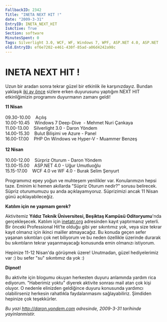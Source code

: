 ```yaml
---
FallbackID: 2342
Title: "INETA NEXT HIT !"
date: "2009-3-31"
EntryID: INETA_NEXT_HIT
IsActive: True
Section: software
MinutesSpent: 0
Tags: Silverlight 3.0, WCF, WF, Windows 7, WPF, ASP.NET 4.0, ASP.NET
old.EntryID: ef6e7202-e461-430f-85ad-a06d4242a98c
---
```

# INETA NEXT HIT !
Uzun bir aradan sonra tekrar güzel bir etkinlik ile karşınızdayız.
Bundan yaklaşık [iki ay
önce](http://daron.yondem.com/tr/post/f7e4c07b-9773-44e0-8e38-74d60e175a9d)
sizlere erken duyurusunu yaptığım NEXT HIT etkinliğimizin programını
duyurmanın zamanı geldi!

**11 Nisan**\
\
09.30-10.00    Açılış\
 10.00-10.45    Windows 7 Deep-Dive  - Mehmet Nuri Çankaya\
 11.00-13.00    Silverlight 3.0 - Daron Yöndem\
14.00-15.30    Bulut Bilişimi ve Azure - Panel\
16.00-17.00    PHP On Windows ve Hyper-V - Muammer Benzeş\
\
**12 Nisan**\
\
10.00-12.00    Sürpriz Oturum - Daron Yöndem\
13.00-15.00    ASP.NET 4.0 - Uğur Umutluoğlu\
15.15-17.00    WCF 4.0 ve WF 4.0 - Burak Selim Şenyurt

Programımız epey yoğun ve muhteşem yenilikler var. Konularımızın hepsi
taze. Eminim ki hemen akıllarda "Süpriz Oturum nedir?" sorusu belirecek.
Süpriz oturumumuzu şu anda açıklayamıyoruz. Süprizimizi ancak 11 Nisan
günü açıklayabileceğiz.

**Katılım için ne yapmam gerek?**

Aktivitemiz **Yıldız Teknik Üniversitesi, Beşiktaş Kampüsü
Oditoryumu**'nda gerçekleşecek. Katılım için
[inetatr.org](http://inetatr.org/) adresinden kayıt yaptırmanız yeterli.
Bir önceki Professional Hit'te olduğu gibi yer sıkıntımız yok, veya size
tekrar kayıt olmanız için ikinci mailler atmayacağız. Bu konuda geçen
sefer yaşanan sıkıntıları çok net biliyorum ve bu neden özellikle
üzerinde durarak bu sıkıntıların tekrar yaşanmayacağı konusunda emin
olmanızı istiyorum.

Hepinize 11-12 Nisan'da görüşmek üzere! Unutmadan, güzel hediyelerimiz
var :) bu sefer "su" sıkıntımız da yok :)

**Dipnot!**

Bu aktivite için blogumu okuyan herkesten duyuru anlamında yardım rica
ediyorum. "Haberimiz yoktu" diyerek aktivite sonrası mail atan çok kişi
oluyor. O nedenle elinizden geldiğince duyuru konusunda yardımcı
olabilirseniz herkesin rahatlıkla faydalanmasını sağlayabiliriz.
Şimdiden hepinize çok teşekkürler.



*Bu yazi http://daron.yondem.com adresinde, 2009-3-31 tarihinde yayinlanmistir.*
